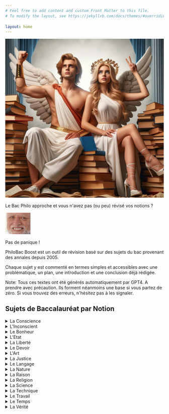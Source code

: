 ```yaml
---
# Feel free to add content and custom Front Matter to this file.
# To modify the layout, see https://jekyllrb.com/docs/themes/#overriding-theme-defaults

layout: home
---
```


[<img src="./image10b.jpg" width="600"/>](image10b.jpg)

Le Bac Philo approche et vous n'avez pas (ou peu) révisé vos notions ? 

[<img src="./harold.jpg" width="80"/>](harold.jpg)

Pas de panique ! 

PhiloBac Boost est un outil de révision basé sur des sujets du bac provenant des annales depuis 2005.

Chaque sujet y est commenté en termes simples et accessibles avec une problématique, un plan, une introduction et une conclusion déjà rédigée.

Note: Tous ces textes ont été générés automatiquement par GPT4. A prendre avec précaution. Ils forment néanmoins une base si vous partez de zéro. 
Si vous trouvez des erreurs, n'hésitez pas à les signaler.

  

## Sujets de Baccalauréat par Notion

<details>
  <summary>La Conscience</summary>


  Sujet | Commentaire 
  :---: | :---: 
   "Etre conscient est-ce savoir ?" |  [Explication du sujet](./docs/Conscience/Etre_conscient_est_ce_savoir.html) 
   "La conscience n'est-elle tournée que vers elle même ?" | [Explication du sujet](./docs/Conscience/La_conscience_n_est_elle_tournee_que_vers_elle_meme.html) 
   "La conscience peut-elle être un fardeau ?" | [Explication du sujet](./docs/Conscience/La_conscience_peut_elle_etre_un_fardeau.html)   
  "La conscience peut-elle être un obstacle pour l'action ?" | [Explication du sujet](./docs/Conscience/La_conscience_peut_elle_etre_un_obstacle_pour_l_action.html)
  "Peut-on échapper aux exigences de la conscience ?" | [Explication du sujet](./docs/Conscience/Peut_on_echapper_aux_exigences_de_la_conscience.html)   
   "Peut-on parvenir à une complete conscience de soi ?"| [Explication du sujet](./docs/Conscience/Peut_on_parvenir_a_une_complete_conscience_de_soi.html)   
   "Sommes-nous conscients ou avons-nous à nous rendre conscients ?" | [Explication du sujet](./docs/Conscience/Sommes_nous_conscients_ou_avons_nous_a_nous_rendre_conscients.html)   
   "Suis-je le mieux placé pour me connaître ?" | [Explication du sujet](./docs/Conscience/Suis_je_le_mieux_place_pour_me_connaitre.html)   
   "Faut-il se méfier de sa conscience ?" | [Explication du sujet](./docs/Conscience/faut_il_se_mefier_de_sa_conscience.html)   
   "La conscience de soi est elle une connaissance ?" | [Explication du sujet](./docs/Conscience/la_conscience_de_soi_est_elle_une_connaissance.html)   

</details>

<details>
  <summary>L'Inconscient</summary>


  Sujet | Commentaire 
  :-----------: | :---: 
  "L'hypothèse de l'inconscient est elle nécessaire à la connaissance de soi ?" | [Explication du sujet](./docs/Inconscient/L_hypothese_de_l_inconscient_est_elle_necessaire_a_la_connaissance_de_soi.html)
  "L'idée d'inconscient remet-elle en cause la responsabilité ?" | [Explication du sujet](./docs/Inconscient/L_idee_d_inconscient_remet_elle_en_cause_la_responsabilite.html)
  "L'inconscient_échappe-t'il à toute forme de connaissance ?" | [Explication du sujet](./docs/Inconscient/L_inconscient_echappe_t_il_a_toute_forme_de_connaissance.html)
  "La notion d'inconscient psychique est-elle contradictoire ?" | [Explication du sujet](./docs/Inconscient/La_notion_d_inconscient_psychique_est_elle_contradictoire.html")
  "Peut-on agir inconsciemment ?" | [Explication du sujet](./docs/Inconscient/Peut_on_agir_inconsciemment.html)
  "Peut-on connaître l'inconscient ?" | [Explication du sujet](./docs/Inconscient/Peut_on_connaitre_l_inconscient.html)
  "Peut-on reprocher à un être humain d'être inconscient ?" | [Explication du sujet](./docs/Inconscient/Peut_on_reprocher_a_un_etre_humain_d_etre_inconscient.html)
  "Pourquoi s'intéresser à l'inconscient ?" | [Explication du sujet](./docs/Inconscient/Pourquoi_s_interesser_a_l_inconscient.html)
  "Quelle conception de l'homme l'hypothèse de l'inconscient remet-elle en cause ?" | [Explication du sujet](./docs/Inconscient/Quelle_conception_de_l_homme_l_hypothese_de_l_inconscient_remet.html)
  "L'inconscience est-elle un défaut ?" | [Explication du sujet](./docs/Inconscient/l_inconscience_est_elle_un_defaut.html)

    
</details>

<details>
  <summary>Le Bonheur</summary>

  Sujet | Commentaire 
  :-----------: | :---: 
  "Chercher à être heureux est-ce une quête égoïste ?" | [Explication du sujet](./docs/Bonheur/Chercher_a_etre_heureux_est_ce_une_quete_egoiste.html)
  "Dépend-il de nous d'être heureux ?" | [Explication du sujet](./docs/Bonheur/Depend_il_de_nous_d_etre_heureux.html)
  "Devons-nous rechercher le bonheur ?" | [Explication du sujet](./docs/Bonheur/Devons_nous_rechercher_le_bonheur.html)
  "Faut-il chercher le bonheur à tout prix ?" | [Explication du sujet](./docs/Bonheur/Faut_il_chercher_le_bonheur_a_tout_prix.html)
  "La quête du bonheur est-elle vaine ?" | [Explication du sujet](./docs/Bonheur/La_quete_du_bonheur_est_elle_vaine.html)
  "Le bonheur dépend-il uniquement de nous ?" | [Explication du sujet](./docs/Bonheur/Le_bonheur_depend_il_uniquement_de_nous.html)
   "Le bonheur est-il inaccessible à l'homme ?" | [Explication du sujet](./docs/Bonheur/Le_bonheur_est_il_inaccessible_a_l_homme.html)
  "Le bonheur n'est-il qu'une question de chance ?" | [Explication du sujet](./docs/Bonheur/Le_bonheur_n_est_il_qu_une_question_de_chance.html)
  "Le bonheur n'est-il que dans l'attente du bonheur ?" | [Explication du sujet](./docs/Bonheur/Le_bonheur_n_est_il_que_dans_l_attente_du_bonheur.html)
  "Le bonheur relève-t'il de la satisfaction des désirs ?" | [Explication du sujet](./docs/Bonheur/Le_bonheur_releve_t_il_de_la_satisfaction_des_désirs.html)
  
</details>

<details>  
<summary>L'Etat</summary>

  Sujet | Commentaire 
  :-----------: | :---: 
  "Au nom de quoi peut-on s’opposer à l’État ?" | [Explication du sujet](./docs/Etat/au_nom_de_quoi_opposer_etat.html)
  "Doit-on tout attendre de l’État ?" | [Explication du sujet](./docs/Etat/doit_on_tout_attendre_de_l_etat.html)
  "Le but de l’état est-il de limiter la violence ?" | [Explication du sujet](./docs/Etat/but_etat_limiter_violence.html) 
  "L’État doit-il reconnaître des limites à sa puissance ?" | [Explication du sujet](./docs/Etat/Etat_reconnaitre_limites_puissance.html)
  "Pourquoi respecter l’autorité de l’État ?" | [Explication du sujet](./docs/Etat/pourquoi_respecter_autorite_etat.html)
  "L’État est-il l’ennemi de l’individu ?" | [Explication du sujet](./docs/Etat/Etat_ennemi_individu.html)
  "L’État est-il un mal nécessaire ?" | [Explication du sujet](./docs/Etat/Etat_mal_necessaire.html)
  "Que devons-nous à l’État ?" | [Explication du sujet](./docs/Etat/que_devons_nous_a_l_etat.html)
  "La fonction de l’État est-elle de nous protéger ?" | [Explication du sujet](./docs/Etat/fonction_etat_nous_proteger.html)
  "La force est-elle au fondement de l’État ?" | [Explication du sujet](./docs/Etat/force_fondement_etat.html)

</details>

<details>
<summary>La Liberté</summary>

  Sujet | Commentaire 
  :-----------: | :---: 
  "Être libre, est-ce faire ce que l’on veut ?" | [Explication du sujet](./docs/Liberte/etre_libre_faire_veux.html)
  "À quelles conditions une action est-elle libre ?" | [Explication du sujet](./docs/Liberte/quelles_conditions_action_libre.html)
  "Faut-il toujours défendre la liberté ?" | [Explication du sujet](./docs/Liberte/toujours_defendre_liberte.html) 
  "La liberté est-elle une illusion ?" | [Explication du sujet](./docs/Liberte/liberte_illusion.html)
  "Affirme-t-on sa liberté en refusant toute contrainte ?" | [Explication du sujet](./docs/Liberte/liberte_refus_contrainte.html)
  "Ma liberté n’est-elle que l’ensemble de mes droits ?" | [Explication du sujet](./docs/Liberte/liberte_ensemble_droits.html)
  "Suffit-il de se sentir libre pour l’être ?" | [Explication du sujet](./docs/Liberte/sentir_libre.html)
  "Une contrainte peut-elle être libératrice ?" | [Explication du sujet](./docs/Liberte/contrainte_liberatrice.html)
  "La liberté a-t-elle un prix ?" | [Explication du sujet](./docs/Liberte/liberte_prix.html)
  "La liberté se définit-elle comme un pouvoir de refuser ?" | [Explication du sujet](./docs/Liberte/liberte_pouvoir_refuser.html)
  
</details>

<details>
<summary>Le Devoir</summary> 

Sujet | Commentaire 
  :-----------: | :---: 
  "Pourquoi faire son devoir ?" | [Explication du sujet](./docs/Devoir/pourquoi_devoir.html)
  "Peut-on ignorer son devoir ?" | [Explication du sujet](./docs/Devoir/ignorer_devoir.html) 
   "Qu’avons-nous à gagner à faire notre devoir ?" | [Explication du sujet](./docs/Devoir/que_gagner_devoir.html)
  "Qui peut me dire ce que je dois faire ?" | [Explication du sujet](./docs/Devoir/qui_me_dire_devoir.html)
  "Suffit-il de faire son devoir ?" | [Explication du sujet](./docs/Devoir/suffit_devoir.html)
  "Peut-on accomplir son devoir sans réfléchir ?" | [Explication du sujet](./docs/Devoir/devoir_sans_reflechir.html)
  "Que risque-t-on à oublier ses devoirs ?" | [Explication du sujet](./docs/Devoir/oublier_devoir.html)
  "Peut-on faire plus que son devoir ?" | [Explication du sujet](./docs/Devoir/Faire_plus_devoir.html)
  "La poursuite de l’intérêt général exige-t-elle le sacrifice de l’intérêt particulier ?" | [Explication du sujet](./docs/Devoir/interet_general_particulier.html)
   "Agir par devoir est-ce agir contre son intérêt ?" | [Explication du sujet](./docs/Devoir/agir_devoir_contre_interet.html)
</details>

<details>
<summary>L'Art</summary> 

- coming soon...  
  
</details>

<details>
<summary>La Justice</summary> 

- coming soon...  

</details>

<details>
<summary>Le Langage</summary> 

- coming soon...  

</details>

<details>
<summary>La Nature</summary> 

- coming soon...  
  
</details>

<details>
<summary>La Raison</summary> 

- coming soon...  
  
</details>


<details>
<summary>La Religion</summary> 

- coming soon...  

</details>

<details>
<summary>La Science</summary> 

- coming soon...  

</details>

<details>
<summary>La Technique</summary> 

- coming soon...  
  
</details>

<details>
<summary>Le Travail</summary> 

- coming soon...  
  
</details>

<details>
<summary>Le Temps</summary> 

- coming soon...  
  
</details>

<details>
<summary>La Vérité</summary> 

- coming soon... 

</details>
